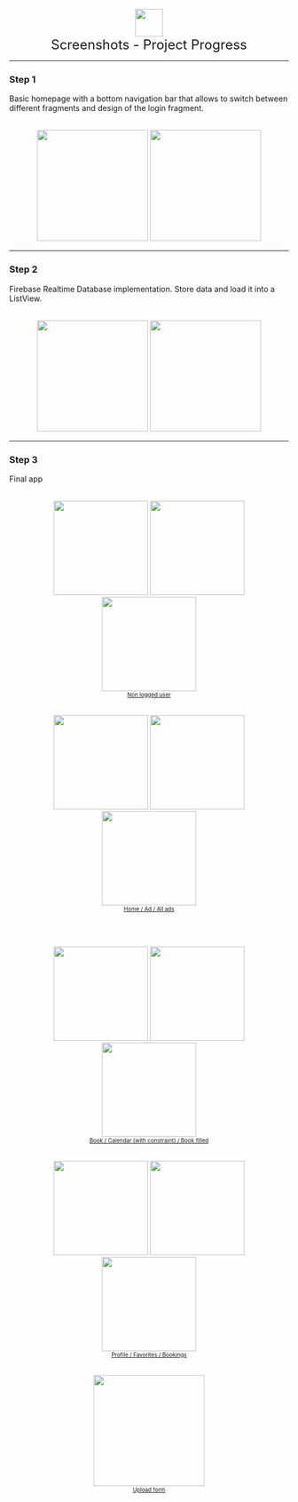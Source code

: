<p align="center">
    <img src="https://www.carpemedia.fr/wp-content/uploads/2019/04/smartphone-1132677_1280.png" width="50" height="50"/>
    <br>
    <font size="5"> Screenshots - Project Progress </font>
</p>
<hr>

### __Step 1__
Basic homepage with a bottom navigation bar that allows to switch between different fragments and design of the login fragment.

<p align="center">
    <br>
    <img src="res/screenshot_1.png" width="200"/>
    <img src="res/screenshot_2.png" width="200"/>
    <br>
</p>

<hr>

### __Step 2__
Firebase Realtime Database implementation. Store data and load it into a ListView.

<p align="center">
    <br>
    <img src="res/screenshot_3.png" width="200"/>
    <img src="res/screenshot_4.png" width="200"/>
    <br>
</p>

<hr>

### __Step 3__
Final app

<p align="center">
    <br>
    <img src="res/screenshot_5.png" width="170"/>
    <img src="res/screenshot_6.png" width="170"/>
    <img src="res/screenshot_7.png" width="170"/>
    <br>
    <u><font size="1">Non logged user</font></u>
</p>
<p align="center">
    <br>
    <img src="res/screenshot_8.png" width="170"/>
    <img src="res/screenshot_9.png" width="170"/>
    <img src="res/screenshot_10.png" width="170"/>
    <br>
    <u><font size="1">Home / Ad / All ads</font></u>
</p>
<br>
<p align="center">
    <br>
    <img src="res/screenshot_11.png" width="170"/>
    <img src="res/screenshot_12.png" width="170"/>
    <img src="res/screenshot_13.png" width="170"/>
    <br>
    <u><font size="1">Book / Calendar (with constraint) / Book filled</font></u>
</p>
<p align="center">
    <br>
    <img src="res/screenshot_14.png" width="170"/>
    <img src="res/screenshot_15.png" width="170"/>
    <img src="res/screenshot_16.png" width="170"/>
    <br>
    <u><font size="1">Profile / Favorites / Bookings</font></u>
</p>
<p align="center">
    <br>
    <img src="res/screenshot_17.png" width="200"/>
    <br>
    <u><font size="1">Upload form</font></u>
</p>